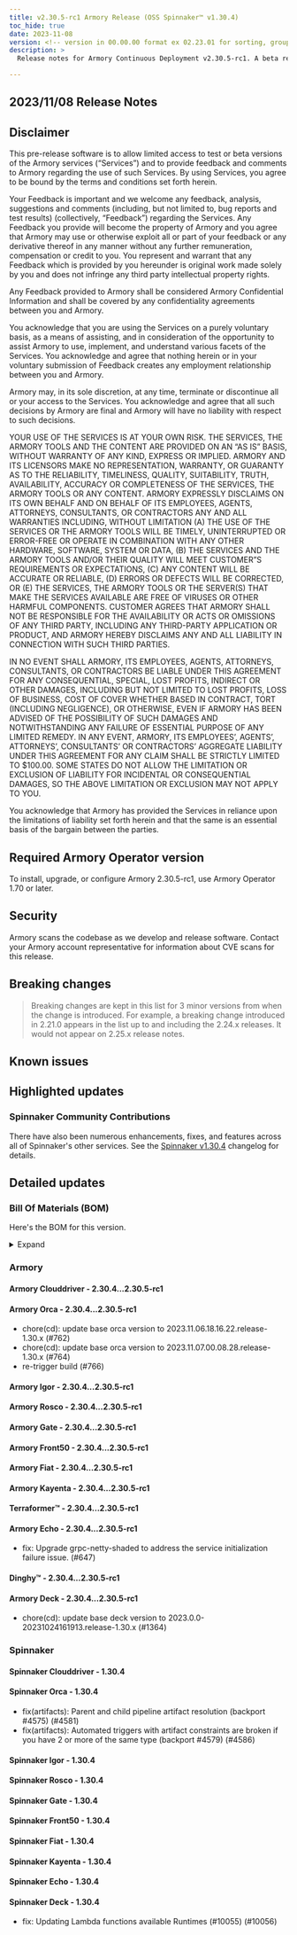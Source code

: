 ```yaml
---
title: v2.30.5-rc1 Armory Release (OSS Spinnaker™ v1.30.4)
toc_hide: true
date: 2023-11-08
version: <!-- version in 00.00.00 format ex 02.23.01 for sorting, grouping -->
description: >
  Release notes for Armory Continuous Deployment v2.30.5-rc1. A beta release is not meant for installation in production environments.

---
```


## 2023/11/08 Release Notes

## Disclaimer

This pre-release software is to allow limited access to test or beta versions of the Armory services (“Services”) and to provide feedback and comments to Armory regarding the use of such Services. By using Services, you agree to be bound by the terms and conditions set forth herein.

Your Feedback is important and we welcome any feedback, analysis, suggestions and comments (including, but not limited to, bug reports and test results) (collectively, “Feedback”) regarding the Services. Any Feedback you provide will become the property of Armory and you agree that Armory may use or otherwise exploit all or part of your feedback or any derivative thereof in any manner without any further remuneration, compensation or credit to you. You represent and warrant that any Feedback which is provided by you hereunder is original work made solely by you and does not infringe any third party intellectual property rights.

Any Feedback provided to Armory shall be considered Armory Confidential Information and shall be covered by any confidentiality agreements between you and Armory.

You acknowledge that you are using the Services on a purely voluntary basis, as a means of assisting, and in consideration of the opportunity to assist Armory to use, implement, and understand various facets of the Services. You acknowledge and agree that nothing herein or in your voluntary submission of Feedback creates any employment relationship between you and Armory.

Armory may, in its sole discretion, at any time, terminate or discontinue all or your access to the Services. You acknowledge and agree that all such decisions by Armory are final and Armory will have no liability with respect to such decisions.

YOUR USE OF THE SERVICES IS AT YOUR OWN RISK. THE SERVICES, THE ARMORY TOOLS AND THE CONTENT ARE PROVIDED ON AN “AS IS” BASIS, WITHOUT WARRANTY OF ANY KIND, EXPRESS OR IMPLIED. ARMORY AND ITS LICENSORS MAKE NO REPRESENTATION, WARRANTY, OR GUARANTY AS TO THE RELIABILITY, TIMELINESS, QUALITY, SUITABILITY, TRUTH, AVAILABILITY, ACCURACY OR COMPLETENESS OF THE SERVICES, THE ARMORY TOOLS OR ANY CONTENT. ARMORY EXPRESSLY DISCLAIMS ON ITS OWN BEHALF AND ON BEHALF OF ITS EMPLOYEES, AGENTS, ATTORNEYS, CONSULTANTS, OR CONTRACTORS ANY AND ALL WARRANTIES INCLUDING, WITHOUT LIMITATION (A) THE USE OF THE SERVICES OR THE ARMORY TOOLS WILL BE TIMELY, UNINTERRUPTED OR ERROR-FREE OR OPERATE IN COMBINATION WITH ANY OTHER HARDWARE, SOFTWARE, SYSTEM OR DATA, (B) THE SERVICES AND THE ARMORY TOOLS AND/OR THEIR QUALITY WILL MEET CUSTOMER”S REQUIREMENTS OR EXPECTATIONS, (C) ANY CONTENT WILL BE ACCURATE OR RELIABLE, (D) ERRORS OR DEFECTS WILL BE CORRECTED, OR (E) THE SERVICES, THE ARMORY TOOLS OR THE SERVER(S) THAT MAKE THE SERVICES AVAILABLE ARE FREE OF VIRUSES OR OTHER HARMFUL COMPONENTS. CUSTOMER AGREES THAT ARMORY SHALL NOT BE RESPONSIBLE FOR THE AVAILABILITY OR ACTS OR OMISSIONS OF ANY THIRD PARTY, INCLUDING ANY THIRD-PARTY APPLICATION OR PRODUCT, AND ARMORY HEREBY DISCLAIMS ANY AND ALL LIABILITY IN CONNECTION WITH SUCH THIRD PARTIES.

IN NO EVENT SHALL ARMORY, ITS EMPLOYEES, AGENTS, ATTORNEYS, CONSULTANTS, OR CONTRACTORS BE LIABLE UNDER THIS AGREEMENT FOR ANY CONSEQUENTIAL, SPECIAL, LOST PROFITS, INDIRECT OR OTHER DAMAGES, INCLUDING BUT NOT LIMITED TO LOST PROFITS, LOSS OF BUSINESS, COST OF COVER WHETHER BASED IN CONTRACT, TORT (INCLUDING NEGLIGENCE), OR OTHERWISE, EVEN IF ARMORY HAS BEEN ADVISED OF THE POSSIBILITY OF SUCH DAMAGES AND NOTWITHSTANDING ANY FAILURE OF ESSENTIAL PURPOSE OF ANY LIMITED REMEDY. IN ANY EVENT, ARMORY, ITS EMPLOYEES’, AGENTS’, ATTORNEYS’, CONSULTANTS’ OR CONTRACTORS’ AGGREGATE LIABILITY UNDER THIS AGREEMENT FOR ANY CLAIM SHALL BE STRICTLY LIMITED TO $100.00. SOME STATES DO NOT ALLOW THE LIMITATION OR EXCLUSION OF LIABILITY FOR INCIDENTAL OR CONSEQUENTIAL DAMAGES, SO THE ABOVE LIMITATION OR EXCLUSION MAY NOT APPLY TO YOU.

You acknowledge that Armory has provided the Services in reliance upon the limitations of liability set forth herein and that the same is an essential basis of the bargain between the parties.


## Required Armory Operator version

To install, upgrade, or configure Armory 2.30.5-rc1, use Armory Operator 1.70 or later.

## Security

Armory scans the codebase as we develop and release software. Contact your Armory account representative for information about CVE scans for this release.

## Breaking changes
<!-- Copy/paste from the previous version if there are recent ones. We can drop breaking changes after 3 minor versions. Add new ones from OSS and Armory. -->

> Breaking changes are kept in this list for 3 minor versions from when the change is introduced. For example, a breaking change introduced in 2.21.0 appears in the list up to and including the 2.24.x releases. It would not appear on 2.25.x release notes.

## Known issues
<!-- Copy/paste known issues from the previous version if they're not fixed. Add new ones from OSS and Armory. If there aren't any issues, state that so readers don't think we forgot to fill out this section. -->

## Highlighted updates

<!--
Each item category (such as UI) under here should be an h3 (###). List the following info that service owners should be able to provide:
- Major changes or new features we want to call out for Armory and OSS. Changes should be grouped under end user understandable sections. For example, instead of Deck, use UI. Instead of Fiat, use Permissions.
- Fixes to any known issues from previous versions that we have in release notes. These can all be grouped under a Fixed issues H3.
-->




###  Spinnaker Community Contributions

There have also been numerous enhancements, fixes, and features across all of Spinnaker's other services. See the
[Spinnaker v1.30.4](https://www.spinnaker.io/changelogs/1.30.4-changelog/) changelog for details.

## Detailed updates

### Bill Of Materials (BOM)

Here's the BOM for this version.
<details><summary>Expand</summary>
<pre class="highlight">
<code>artifactSources:
  dockerRegistry: docker.io/armory
dependencies:
  redis:
    commit: null
    version: 2:2.8.4-2
services:
  clouddriver:
    commit: 767aa739e9c38d2ec7822e9e9a1838b69a56d4c0
    version: 2.30.5-rc1
  deck:
    commit: b14f5660fbe9cde883dfaf25442a1e8cfe0c27b0
    version: 2.30.5-rc1
  dinghy:
    commit: a3b59d9e4b810cc968d0f5e8e8370e1670574768
    version: 2.30.5-rc1
  echo:
    commit: ea2081903be070da4b217a4c54d070f1503e6d00
    version: 2.30.5-rc1
  fiat:
    commit: 5d44e1f53d2f33b17f8decfb057a18cfe4b6fa08
    version: 2.30.5-rc1
  front50:
    commit: 5d9bb31f65f96087be30ce96cea1b6d481a6bef4
    version: 2.30.5-rc1
  gate:
    commit: 5758316afba1260d2012730c471fd461819e7f39
    version: 2.30.5-rc1
  igor:
    commit: 3123451525458f96548859b9bf2b15c89810f577
    version: 2.30.5-rc1
  kayenta:
    commit: 1d2f5193ec681b5122fe7c34da6bbd569da8e0b8
    version: 2.30.5-rc1
  monitoring-daemon:
    commit: null
    version: 2.26.0
  monitoring-third-party:
    commit: null
    version: 2.26.0
  orca:
    commit: fdac510ea4f54b33abafbc840d7380100c6ab689
    version: 2.30.5-rc1
  rosco:
    commit: 7907c80fd9ca1d956d5927a3e190617671b7e012
    version: 2.30.5-rc1
  terraformer:
    commit: 249e7be18074af100212ddd554d9fb35afd65873
    version: 2.30.5-rc1
timestamp: "2023-11-08 19:09:49"
version: 2.30.5-rc1
</code>
</pre>
</details>

### Armory


#### Armory Clouddriver - 2.30.4...2.30.5-rc1


#### Armory Orca - 2.30.4...2.30.5-rc1

  - chore(cd): update base orca version to 2023.11.06.18.16.22.release-1.30.x (#762)
  - chore(cd): update base orca version to 2023.11.07.00.08.28.release-1.30.x (#764)
  - re-trigger build (#766)

#### Armory Igor - 2.30.4...2.30.5-rc1


#### Armory Rosco - 2.30.4...2.30.5-rc1


#### Armory Gate - 2.30.4...2.30.5-rc1


#### Armory Front50 - 2.30.4...2.30.5-rc1


#### Armory Fiat - 2.30.4...2.30.5-rc1


#### Armory Kayenta - 2.30.4...2.30.5-rc1


#### Terraformer™ - 2.30.4...2.30.5-rc1


#### Armory Echo - 2.30.4...2.30.5-rc1

  - fix: Upgrade grpc-netty-shaded to address the service initialization failure issue. (#647)

#### Dinghy™ - 2.30.4...2.30.5-rc1


#### Armory Deck - 2.30.4...2.30.5-rc1

  - chore(cd): update base deck version to 2023.0.0-20231024161913.release-1.30.x (#1364)


### Spinnaker


#### Spinnaker Clouddriver - 1.30.4


#### Spinnaker Orca - 1.30.4

  - fix(artifacts): Parent and child pipeline artifact resolution (backport #4575) (#4581)
  - fix(artifacts): Automated triggers with artifact constraints are broken if you have 2 or more of the same type (backport #4579) (#4586)

#### Spinnaker Igor - 1.30.4


#### Spinnaker Rosco - 1.30.4


#### Spinnaker Gate - 1.30.4


#### Spinnaker Front50 - 1.30.4


#### Spinnaker Fiat - 1.30.4


#### Spinnaker Kayenta - 1.30.4


#### Spinnaker Echo - 1.30.4


#### Spinnaker Deck - 1.30.4

  - fix: Updating Lambda functions available Runtimes (#10055) (#10056)

